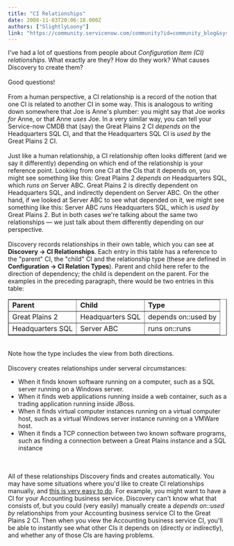 ```yaml
---
title: "CI Relationships"
date: 2008-11-03T20:06:18.000Z
authors: ["SlightlyLoony"]
link: "https://community.servicenow.com/community?id=community_blog&sys_id=996eeeaddbd0dbc01dcaf3231f96190b"
---
```

<p>I've had a lot of questions from people about <i>Configuration Item (CI) relationships</i>. What exactly are they? How do they work? What causes Discovery to create them?<br /><br />Good questions!<br /><br />From a human perspective, a CI relationship is a record of the notion that one CI is related to another CI in some way. This is analogous to writing down somewhere that Joe is Anne's plumber: you might say that Joe <i>works for</i> Anne, or that Anne <i>uses</i> Joe. In a very similar way, you can tell your Service-now CMDB that (say) the Great Plains 2 CI <i>depends on</i> the Headquarters SQL CI, and that the Headquarters SQL CI is <i>used by</i> the Great Plains 2 CI.<br /><br />Just like a human relationship, a CI relationship often looks different (and we say it differently) depending on which end of the relationship is your reference point. Looking from one CI at the CIs that it depends on, you might see something like this: Great Plains 2 <i>depends on</i> Headquarters SQL, which <i>runs on</i> Server ABC. Great Plains 2 is directly dependent on Headquarters SQL, and indirectly dependent on Server ABC. On the other hand, if we looked at Server ABC to see what depended on it, we might see something like this: Server ABC <i>runs</i> Headquarters SQL, which is <i>used by</i> Great Plains 2. But in both cases we're talking about the same two relationships — we just talk about them differently depending on our perspective.<br /><br />Discovery records relationships in their own table, which you can see at <b>Discovery -&gt; CI Relationships</b>. Each entry in this table has a reference to the "parent" CI, the "child" CI and the relationship type (these are defined in <b>Configuration -&gt; CI Relation Types</b>). Parent and child here refer to the direction of dependency; the child is dependent on the parent. For the examples in the preceding paragraph, there would be two entries in this table:<br /><table border="1" cellpadding="3" cellspacing="0"><tr><td><b>Parent</b></td><td><b>Child</b></td><td><b>Type</b></td></tr><tr><td>Great Plains 2</td><td>Headquarters SQL</td><td>depends on::used by</td></tr><tr><td>Headquarters SQL</td><td>Server ABC</td><td>runs on::runs</td></tr></table><br />Note how the type includes the view from both directions.<br /><br />Discovery creates relationships under serveral circumstances:<ul><li>When it finds known software running on a computer, such as a SQL server running on a Windows server.</li><li>When it finds web applications running inside a web container, such as a trading application running inside JBoss.</li><li>When it finds virtual computer instances running on a virtual computer host, such as a virtual Windows server instance running on a VMWare host.</li><li>When it finds a TCP connection between two known software programs, such as finding a connection between a Great Plains instance and a SQL instance</li></ul><br /><br />All of these relationships Discovery finds and creates automatically. You may have some situations where you'd like to create CI relationships manually, and <a title="ki.service-now.com/index.php?title=Enterprise_CMDB" href="http://wiki.service-now.com/index.php?title=Enterprise_CMDB">this is very easy to do</a>. For example, you might want to have a CI for your Accounting business service. Discovery can't know what that consists of, but you could (very easily) manually create a <i>depends on::used by</i> relationships from your Accounting business service CI to the Great Plains 2 CI. Then when you view the Accounting business service CI, you'll be able to instantly see what other CIs it depends on (directly or indirectly), and whether any of those CIs are having problems.</p>